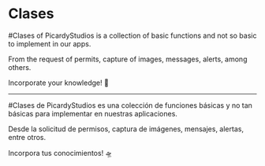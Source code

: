 # Clases

#Clases of PicardyStudios is a collection of basic functions and not so basic to implement in our apps.

From the request of permits, capture of images, messages, alerts, among others.

Incorporate your knowledge! 🚀

----------------------------

#Clases de PicardyStudios es una colección de funciones básicas y no tan básicas para implementar en nuestras aplicaciones.

Desde la solicitud de permisos, captura de imágenes, mensajes, alertas, entre otros.

Incorpora tus conocimientos! 🛸
